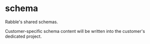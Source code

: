 # schema

Rabble's shared schemas.

Customer-specific schema content will be written into the customer's dedicated project.
